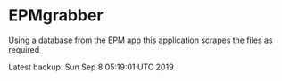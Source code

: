 # EPMgrabber
Using a database from the EPM app this application scrapes the files as required


Latest backup: Sun Sep 8 05:19:01 UTC 2019
